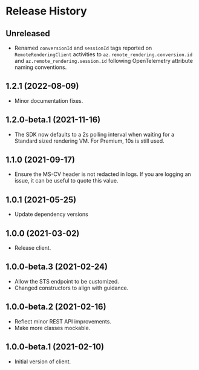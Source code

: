 # Release History

## Unreleased
- Renamed `conversionId` and `sessionId` tags reported on `RemoteRenderingClient` activities to `az.remote_rendering.conversion.id` and `az.remote_rendering.session.id` following OpenTelemetry attribute naming conventions.

## 1.2.1 (2022-08-09)
- Minor documentation fixes.

## 1.2.0-beta.1 (2021-11-16)
- The SDK now defaults to a 2s polling interval when waiting for a Standard sized rendering VM. For Premium, 10s is still used.

## 1.1.0 (2021-09-17)
- Ensure the MS-CV header is not redacted in logs. If you are logging an issue, it can be useful to quote this value.

## 1.0.1 (2021-05-25)
- Update dependency versions

## 1.0.0 (2021-03-02)
- Release client.

## 1.0.0-beta.3 (2021-02-24)
- Allow the STS endpoint to be customized.
- Changed constructors to align with guidance.

## 1.0.0-beta.2 (2021-02-16)
- Reflect minor REST API improvements.
- Make more classes mockable.

## 1.0.0-beta.1 (2021-02-10)
- Initial version of client.
